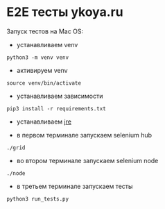 # E2E тесты ykoya.ru

Запуск тестов на Mac OS:
* устанавливаем venv
```shell
python3 -m venv venv
```

* активируем venv
```shell
source venv/bin/activate
```

* устанавливаем зависимости
```shell
pip3 install -r requirements.txt
```

* устанавливаем [jre](https://www.java.com/ru/download/)

* в первом терминале запускаем selenium hub
```shell
./grid
```

* во втором терминале запускаем selenium node
```shell
./node
```

* в третьем терминале запускаем тесты
```shell
python3 run_tests.py
```